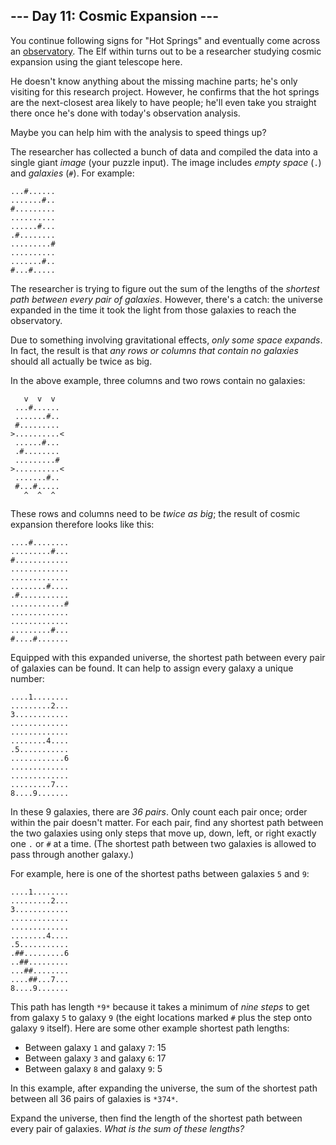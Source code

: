 ## --- Day 11: Cosmic Expansion ---

You continue following signs for "Hot Springs" and eventually come across an [observatory](https://en.wikipedia.org/wiki/Observatory). The Elf within turns out to be a researcher studying cosmic expansion using the giant telescope here.


He doesn't know anything about the missing machine parts; he's only visiting for this research project. However, he confirms that the hot springs are the next-closest area likely to have people; he'll even take you straight there once he's done with today's observation analysis.


Maybe you can help him with the analysis to speed things up?


The researcher has collected a bunch of data and compiled the data into a single giant *image* (your puzzle input). The image includes *empty space* (`.`) and *galaxies* (`#`). For example:



```
...#......
.......#..
#.........
..........
......#...
.#........
.........#
..........
.......#..
#...#.....

```

The researcher is trying to figure out the sum of the lengths of the *shortest path between every pair of galaxies*. However, there's a catch: the universe expanded in the time it took the light from those galaxies to reach the observatory.


Due to something involving gravitational effects, *only some space expands*. In fact, the result is that *any rows or columns that contain no galaxies* should all actually be twice as big.


In the above example, three columns and two rows contain no galaxies:



```
   v  v  v
 ...#......
 .......#..
 #.........
>..........<
 ......#...
 .#........
 .........#
>..........<
 .......#..
 #...#.....
   ^  ^  ^

```

These rows and columns need to be *twice as big*; the result of cosmic expansion therefore looks like this:



```
....#........
.........#...
#............
.............
.............
........#....
.#...........
............#
.............
.............
.........#...
#....#.......

```

Equipped with this expanded universe, the shortest path between every pair of galaxies can be found. It can help to assign every galaxy a unique number:



```
....1........
.........2...
3............
.............
.............
........4....
.5...........
............6
.............
.............
.........7...
8....9.......

```

In these 9 galaxies, there are *36 pairs*. Only count each pair once; order within the pair doesn't matter. For each pair, find any shortest path between the two galaxies using only steps that move up, down, left, or right exactly one `.` or `#` at a time. (The shortest path between two galaxies is allowed to pass through another galaxy.)


For example, here is one of the shortest paths between galaxies `5` and `9`:



```
....1........
.........2...
3............
.............
.............
........4....
.5...........
.##.........6
..##.........
...##........
....##...7...
8....9.......

```

This path has length `*9*` because it takes a minimum of *nine steps* to get from galaxy `5` to galaxy `9` (the eight locations marked `#` plus the step onto galaxy `9` itself). Here are some other example shortest path lengths:


* Between galaxy `1` and galaxy `7`: 15
* Between galaxy `3` and galaxy `6`: 17
* Between galaxy `8` and galaxy `9`: 5


In this example, after expanding the universe, the sum of the shortest path between all 36 pairs of galaxies is `*374*`.


Expand the universe, then find the length of the shortest path between every pair of galaxies. *What is the sum of these lengths?*


